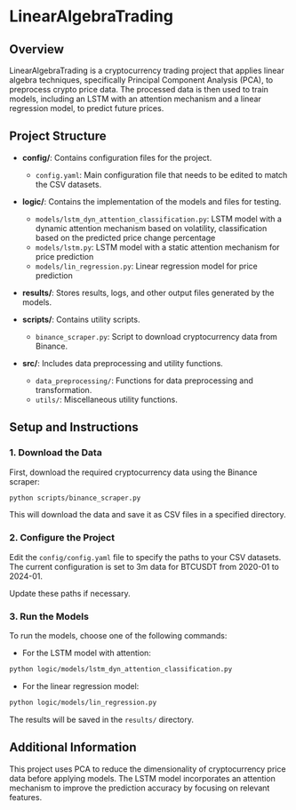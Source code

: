 # LinearAlgebraTrading

## Overview

LinearAlgebraTrading is a cryptocurrency trading project that applies linear algebra techniques, specifically Principal Component Analysis (PCA), to preprocess crypto price data. The processed data is then used to train models, including an LSTM with an attention mechanism and a linear regression model, to predict future prices.

## Project Structure

- **config/**: Contains configuration files for the project.
  - `config.yaml`: Main configuration file that needs to be edited to match the CSV datasets.
  
- **logic/**: Contains the implementation of the models and files for testing.
  - `models/lstm_dyn_attention_classification.py`: LSTM model with a dynamic attention mechanism based on volatility, classification based on the predicted price change percentage
  - `models/lstm.py`: LSTM model with a static attention mechanism for price prediction
  - `models/lin_regression.py`: Linear regression model for price prediction
  
- **results/**: Stores results, logs, and other output files generated by the models.
  
- **scripts/**: Contains utility scripts.
  - `binance_scraper.py`: Script to download cryptocurrency data from Binance.
  
- **src/**: Includes data preprocessing and utility functions.
  - `data_preprocessing/`: Functions for data preprocessing and transformation.
  - `utils/`: Miscellaneous utility functions.

## Setup and Instructions

### 1. Download the Data

First, download the required cryptocurrency data using the Binance scraper:

```bash
python scripts/binance_scraper.py
```

This will download the data and save it as CSV files in a specified directory.

### 2. Configure the Project

Edit the `config/config.yaml` file to specify the paths to your CSV datasets. 
The current configuration is set to 3m data for BTCUSDT from 2020-01 to 2024-01.

Update these paths if necessary.

### 3. Run the Models

To run the models, choose one of the following commands:

- For the LSTM model with attention:

```bash
python logic/models/lstm_dyn_attention_classification.py
```

- For the linear regression model:

```bash
python logic/models/lin_regression.py
```

The results will be saved in the `results/` directory.

## Additional Information

This project uses PCA to reduce the dimensionality of cryptocurrency price data before applying models. The LSTM model incorporates an attention mechanism to improve the prediction accuracy by focusing on relevant features.

